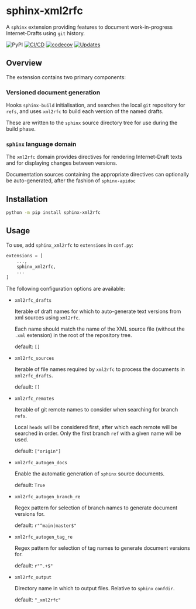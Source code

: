 # sphinx-xml2rfc

A `sphinx` extension providing features to document work-in-progress
Internet-Drafts using `git` history.

![PyPI](https://img.shields.io/pypi/v/sphinx-xml2rfc)
[![CI/CD](https://github.com/benmaddison/sphinx-xml2rfc/actions/workflows/cicd.yml/badge.svg)](https://github.com/benmaddison/sphinx-xml2rfc/actions/workflows/cicd.yml)
[![codecov](https://codecov.io/gh/benmaddison/sphinx-xml2rfc/branch/master/graph/badge.svg?token=YclUBHw70S)](https://codecov.io/gh/benmaddison/sphinx-xml2rfc)
[![Updates](https://pyup.io/repos/github/benmaddison/sphinx-xml2rfc/shield.svg)](https://pyup.io/repos/github/benmaddison/sphinx-xml2rfc/)

## Overview

The extension contains two primary components:

### Versioned document generation

Hooks `sphinx-build` initialisation, and searches the local `git` repository
for `refs`, and uses `xml2rfc` to build each version of the named drafts.

These are written to the `sphinx` source directory tree for use during the
build phase.

### `sphinx` language domain

The `xml2rfc` domain provides directives for rendering Internet-Draft texts
and for displaying changes between versions.

Documentation sources containing the appropriate directives can optionally be
auto-generated, after the fashion of `sphinx-apidoc`

## Installation

``` sh
python -m pip install sphinx-xml2rfc
```

## Usage

To use, add `sphinx_xml2rfc` to `extensions` in `conf.py`:

``` python
extensions = [
    ...,
    sphinx_xml2rfc,
    ...
]
```

The following configuration options are available:

-   `xml2rfc_drafts`

    Iterable of draft names for which to auto-generate text versions from xml
    sources using `xml2rfc`.

    Each name should match the name of the XML source file (without the `.xml`
    extension) in the root of the repository tree.

    default: `[]`

-   `xml2rfc_sources`

    Iterable of file names required by `xml2rfc` to process the documents in
    `xml2rfc_drafts`.

    default: `[]`

-   `xml2rfc_remotes`

    Iterable of git remote names to consider when searching for branch `refs`.

    Local `heads` will be considered first, after which each remote will be
    searched in order. Only the first branch `ref` with a given name will be
    used.

    default: `["origin"]`

-   `xml2rfc_autogen_docs`

    Enable the automatic generation of `sphinx` source documents.

    default: `True`

-   `xml2rfc_autogen_branch_re`

    Regex pattern for selection of branch names to generate document versions
    for.

    default: `r"^main|master$"`

-   `xml2rfc_autogen_tag_re`

    Regex pattern for selection of tag names to generate document versions for.

    default: `r"^.+$"`

-   `xml2rfc_output`

    Directory name in which to output files. Relative to `sphinx` `confdir`.

    default: `"_xml2rfc"`
